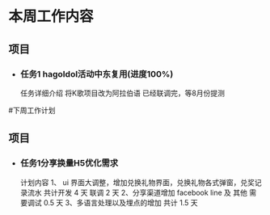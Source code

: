 # 本周工作内容

 ## 项目
 - ### 任务1 hagoIdol活动中东复用(进度100%)
	任务详细介绍
    将K歌项目改为阿拉伯语
	已经联调完，等8月份提测

#下周工作计划
 ## 项目
 - ### 任务1分享换量H5优化需求 
	计划内容
1、 ui 界面大调整，增加兑换礼物界面，兑换礼物各式弹窗，兑奖记录流水 共计开发 4 天 联调 2 天
2、分享渠道增加 facebook line 及 其他 需要调试 0.5 天
3、多语言处理以及埋点的增加 共计 1.5 天

